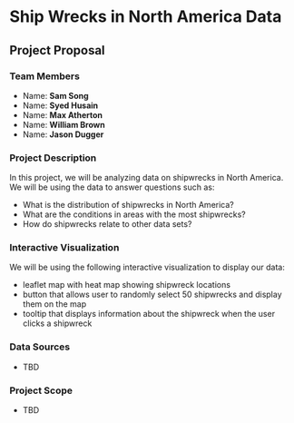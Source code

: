 # Ship Wrecks in North America Data

## Project Proposal

### Team Members

* Name: **Sam Song**
* Name: **Syed Husain**
* Name: **Max Atherton**
* Name: **William Brown**
* Name: **Jason Dugger**

### Project Description

In this project, we will be analyzing data on shipwrecks in North America. We will be using the data to answer questions such as:

* What is the distribution of shipwrecks in North America?
* What are the conditions in areas with the most shipwrecks?
* How do shipwrecks relate to other data sets?

### Interactive Visualization

We will be using the following interactive visualization to display our data:

* leaflet map with heat map showing shipwreck locations
* button that allows user to randomly select 50 shipwrecks and display them on the map
* tooltip that displays information about the shipwreck when the user clicks a shipwreck

### Data Sources

* TBD

### Project Scope

* TBD
